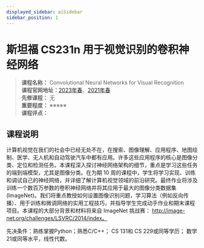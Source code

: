 ```yaml
---
displayed_sidebar: aiSidebar
sidebar_position: 1
---
```


# 斯坦福 CS231n 用于视觉识别的卷积神经网络





>**课程名称：** Convolutional Neural Networks for Visual Recognition       
**课程官网地址：**[2023年春](https://inst.eecs.berkeley.edu/~cs182/sp23/)、[2021年春](https://cs182sp21.github.io/)    
**先修课程：** 无  
**重要程度：** ※※※※※  
**课程评点：** 


## 课程说明
计算机视觉在我们的社会中已经无处不在，在搜索、图像理解、应用程序、地图绘制、医学、无人机和自动驾驶汽车中都有应用。许多这些应用程序的核心是图像分类、定位和检测任务。本课程深入探讨神经网络架构的细节，重点是学习这些任务的端到端模型，尤其是图像分类。在为期 10 周的课程中，学生将学习实现、训练和调试自己的神经网络，并详细了解计算机视觉领域的前沿研究。最终作业将涉及训练一个数百万参数的卷积神经网络并将其应用于最大的图像分类数据集 (ImageNet)。我们将重点教授如何设置图像识别问题，学习算法（例如反向传播）、用于训练和微调网络的实用工程技巧，并指导学生完成动手作业和期末课程项目。本课程的大部分背景和材料将来自 ImageNet 挑战赛： http://image-net.org/challenges/LSVRC/2014/index。


先决条件：熟练掌握Python；熟悉C/C++； CS 131和 CS 229或同等学历； 数学 21或同等水平，线性代数。


